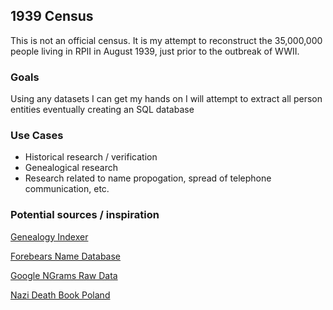 ## 1939 Census 

This is not an official census. It is my attempt to reconstruct the 35,000,000 people living in RPII in August 1939, just prior to the outbreak of WWII.

### Goals

Using any datasets I can get my hands on I will attempt to extract all person entities eventually creating an SQL database

### Use Cases

* Historical research / verification
* Genealogical research
* Research related to name propogation, spread of telephone communication, etc.


### Potential sources / inspiration

[Genealogy Indexer](https://genealogyindexer.org/directories)

[Forebears Name Database](https://forebears.io/)

[Google NGrams Raw Data](https://storage.googleapis.com/books/ngrams/books/datasetsv3.html)

[Nazi Death Book Poland](https://www.sbc.org.pl/dlibra/publication/edition/24330)